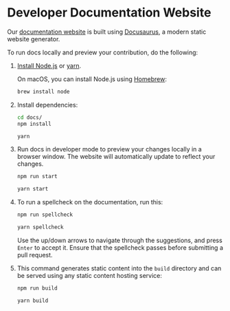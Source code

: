 # Developer Documentation Website

Our [documentation website](https://docs.wardenprotocol.org) is built using [Docusaurus](https://docusaurus.io), a modern static website generator.

To run docs locally and preview your contribution, do the following:

1. [Install Node.js](https://nodejs.org/en/download/package-manager) or [yarn](https://yarnpkg.com/getting-started/install).

    On macOS, you can install Node.js using [Homebrew](https://brew.sh):
    
    ```bash
    brew install node
    ```
2. Install dependencies:
    
    ```bash
    cd docs/
    npm install
    ```
    ```bash
    yarn
    ```
3. Run docs in developer mode to preview your changes locally in a browser window. The website will automatically update to reflect your changes.
    
    ```bash
    npm run start
    ```

    ```bash
    yarn start
    ```

4. To run a spellcheck on the documentation, run this:
   
   ```bash
   npm run spellcheck
   ```

   ```bash
   yarn spellcheck
   ```

   Use the up/down arrows to navigate through the suggestions, and press `Enter`
   to accept it. Ensure that the spellcheck passes before submitting a pull request.

5. This command generates static content into the `build` directory and can be served using any static content hosting service:

    ```bash
    npm run build
    ```
    ```bash
    yarn build
    ```